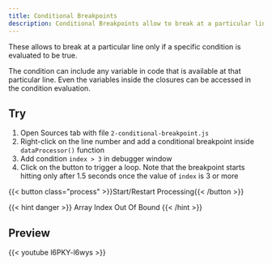 ```yaml
---
title: Conditional Breakpoints
description: Conditional Breakpoints allow to break at a particular line only if a specific condition is evaluated to be true.
---
```


These allows to break at a particular line only if a specific condition is evaluated to be true.

The condition can include any variable in code that is available at that particular line. Even the variables inside the closures can be accessed in the condition evaluation.

## Try

1. Open Sources tab with file `2-conditional-breakpoint.js`
2. Right-click on the line number and add a conditional breakpoint inside `dataProcessor()` function
3. Add condition `index > 3` in debugger window
4. Click on the button to trigger a loop. Note that the breakpoint starts hitting only after 1.5 seconds once the value of `index` is 3 or more

{{< button class="process" >}}Start/Restart Processing{{< /button >}}

<div class="error hide">
{{< hint danger >}}
  Array Index Out Of Bound
{{< /hint >}}
</div>

<script src="/resources/sources/2-conditional-breakpoint.js"></script>

## Preview

{{< youtube l6PKY-l6wys >}}
